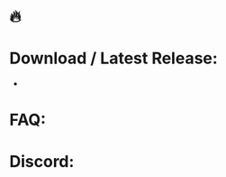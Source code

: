# 🔥[](https://img.shields.io/badge/DayZ-LINUX-green)

# Download / Latest Release:
* 

# FAQ:

# Discord:


